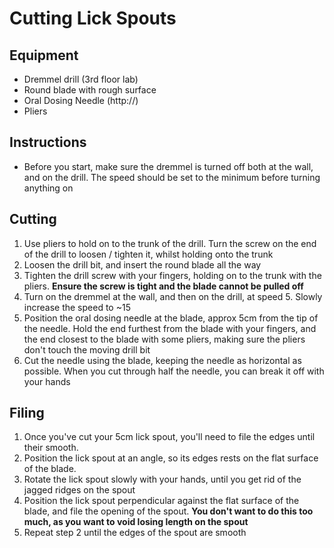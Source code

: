 # Cutting Lick Spouts

## Equipment 
- Dremmel drill (3rd floor lab)
- Round blade with rough surface
- Oral Dosing Needle (http://)
- Pliers

## Instructions 
- Before you start, make sure the dremmel is turned off both at the wall, and on the drill. The speed should be set to the minimum before turning anything on

## Cutting
1. Use pliers to hold on to the trunk of the drill. Turn the screw on the end of the drill to loosen / tighten it, whilst holding onto the trunk
2. Loosen the drill bit, and insert the round blade all the way
3. Tighten the drill screw with your fingers, holding on to the trunk with the pliers. **Ensure the screw is tight and the blade cannot be pulled off**
4. Turn on the dremmel at the wall, and then on the drill, at speed 5. Slowly increase the speed to ~15
5. Position the oral dosing needle at the blade, approx 5cm from the tip of the needle. Hold the end furthest from the blade with your fingers, and the end closest to the blade with some pliers, making sure the pliers don't touch the moving drill bit
6. Cut the needle using the blade, keeping the needle as horizontal as possible. When you cut through half the needle, you can break it off with your hands

## Filing 
1. Once you've cut your 5cm lick spout, you'll need to file the edges until their smooth.
2. Position the lick spout at an angle, so its edges rests on the flat surface of the blade.
3. Rotate the lick spout slowly with your hands, until you get rid of the jagged ridges on the spout
4. Position the lick spout perpendicular against the flat surface of the blade, and file the opening of the spout. **You don't want to do this too much, as you want to void losing length on the spout**
5. Repeat step 2 until the edges of the spout are smooth 
